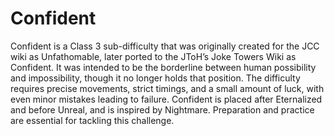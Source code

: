 # Confident

Confident is a Class 3 sub-difficulty that was originally created for the JCC wiki as Unfathomable, later ported to the JToH’s Joke Towers Wiki as Confident. It was intended to be the borderline between human possibility and impossibility, though it no longer holds that position. The difficulty requires precise movements, strict timings, and a small amount of luck, with even minor mistakes leading to failure. Confident is placed after Eternalized and before Unreal, and is inspired by Nightmare. Preparation and practice are essential for tackling this challenge.
